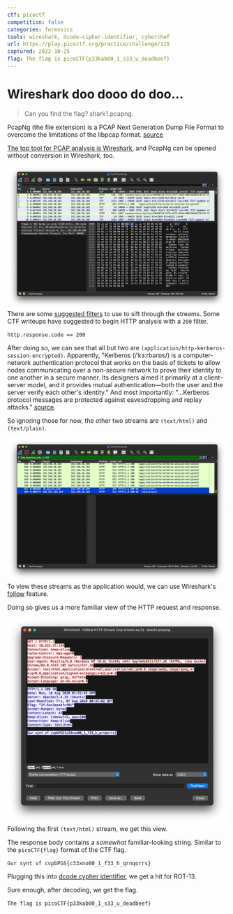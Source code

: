 ```yaml
---
ctf: picoctf
competition: false
categories: forensics
tools: wireshark, dcode-cipher-identifier, cyberchef
url: https://play.picoctf.org/practice/challenge/115
captured: 2022-10-25
flag: The flag is picoCTF{p33kab00_1_s33_u_deadbeef}
---
```


# Wireshark doo dooo do doo...

> Can you find the flag? shark1.pcapng.

PcapNg (the file extension) is a PCAP Next Generation Dump File Format to overcome the limitations of the libpcap format. [source](https://wiki.wireshark.org/Development/PcapNg)

[The top tool for PCAP analysis is Wireshark](https://fareedfauzi.gitbook.io/ctf-checklist-for-beginner/pcap-analysis), and PcapNg can be opened without conversion in Wireshark, too.

![](./attachments/shark1pcapng_in_wireshark.png)
There are some [suggested filters](https://book.hacktricks.xyz/generic-methodologies-and-resources/basic-forensic-methodology/pcap-inspection/wireshark-tricks#filters) to use to sift through the streams. Some CTF writeups have suggested to begin HTTP analysis with a `200` filter.

```
http.response.code == 200
```

After doing so, we can see that all but two are `(application/http-kerberos-session-encrypted)`. Apparently, "Kerberos (/ˈkɜːrbərɒs/) is a computer-network authentication protocol that works on the basis of tickets to allow nodes communicating over a non-secure network to prove their identity to one another in a secure manner. Its designers aimed it primarily at a client–server model, and it provides mutual authentication—both the user and the server verify each other's identity." And most importantly: "...Kerberos protocol messages are protected against eavesdropping and replay attacks." [source](https://en.wikipedia.org/wiki/Kerberos_(protocol)).

So ignoring those for now, the other two streams are `(text/html)` and `(text/plain)`.

![](./attachments/shark1pcapng_in_wireshark_text_requests.png)
To view these streams as the application would, we can use Wireshark's [follow](https://www.wireshark.org/docs/wsug_html_chunked/ChAdvFollowStreamSection.html) feature. 

Doing so gives us a more familiar view of the HTTP request and response.

![](./attachments/shark1pcapng_http_stream_5.png)
Following the first `(text/html)` stream, we get this view.

The response body contains a _somewhat_ familiar-looking string. Similar to the `picoCTF{flag}` format of the CTF flag.

```
Gur synt vf cvpbPGS{c33xno00_1_f33_h_qrnqorrs}
```

Plugging this into [dcode cypher identifier](https://www.dcode.fr/cipher-identifier), we get a hit for ROT-13.

Sure enough, after decoding, we get the flag.

```
The flag is picoCTF{p33kab00_1_s33_u_deadbeef}
```


